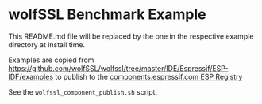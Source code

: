 # wolfSSL Benchmark Example

This README.md file will be replaced by the one in the respective example directory at install time.

Examples are copied from https://github.com/wolfSSL/wolfssl/tree/master/IDE/Espressif/ESP-IDF/examples to publish to
the [components.espressif.com ESP Registry](https://components.espressif.com/components/wolfssl/wolfssl) 

See the `wolfssl_component_publish.sh` script.
